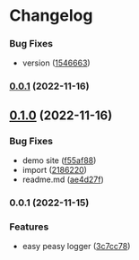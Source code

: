 # Changelog

### Bug Fixes

- version ([1546663](https://github.com/costlydeveloper/easy-peasy-logger/commit/154666364827f5a2b8d8998f80edb8fe23d3bdf7))

### [0.0.1](https://github.com/costlydeveloper/easy-peasy-logger/compare/v0.1.0...v0.0.1) (2022-11-16)

## [0.1.0](https://github.com/costlydeveloper/easy-peasy-logger/compare/v0.0.1...v0.1.0) (2022-11-16)

### Bug Fixes

- demo site ([f55af88](https://github.com/costlydeveloper/easy-peasy-logger/commit/f55af88483411b3cbe677179b73aeb1bc1f53792))
- import ([2186220](https://github.com/costlydeveloper/easy-peasy-logger/commit/2186220df66faa12747c80ac184eb845fa1c25dd))
- readme.md ([ae4d27f](https://github.com/costlydeveloper/easy-peasy-logger/commit/ae4d27fb210b10be6d2f8edeadcd69ec9564c733))

### 0.0.1 (2022-11-15)

### Features

- easy peasy logger ([3c7cc78](https://github.com/costlydeveloper/easy-peasy-logger/commit/3c7cc781004ba5cd7f8e34c9616837be300d9fb6))
